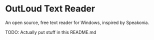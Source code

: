 # OutLoud Text Reader
An open source, free text reader for Windows, inspired by Speakonia.

TODO: Actually put stuff in this README.md
